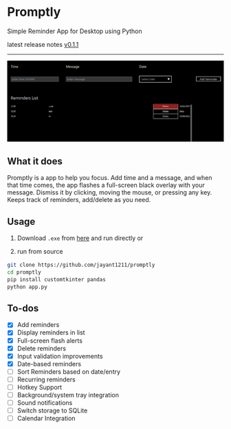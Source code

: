 # Promptly 
Simple Reminder App for Desktop using Python

latest release notes [v0.1.1](https://github.com/jayant1211/promptly/releases/tag/v0.1.1)

---

![promptly](src/img.png)

## What it does

Promptly is a app to help you focus. Add time and a message, and when that time comes, the app flashes a full-screen black overlay with your message. Dismiss it by clicking, moving the mouse, or pressing any key. Keeps track of reminders, add/delete as you need.

## Usage

1. Download `.exe` from [here](https://github.com/jayant1211/promptly/releases/download/v0.1.0/promptly-app-0.1.0.exe) and run directly
or

2. run from source
```bash
git clone https://github.com/jayant1211/promptly
cd promptly
pip install customtkinter pandas
python app.py
```

## To-dos

- [x] Add reminders
- [x] Display reminders in list
- [x] Full-screen flash alerts
- [x] Delete reminders
- [x] Input validation improvements
- [x] Date-based reminders
- [ ] Sort Reminders based on date/entry
- [ ] Recurring reminders
- [ ] Hotkey Support
- [ ] Background/system tray integration
- [ ] Sound notifications
- [ ] Switch storage to SQLite
- [ ] Calendar Integration